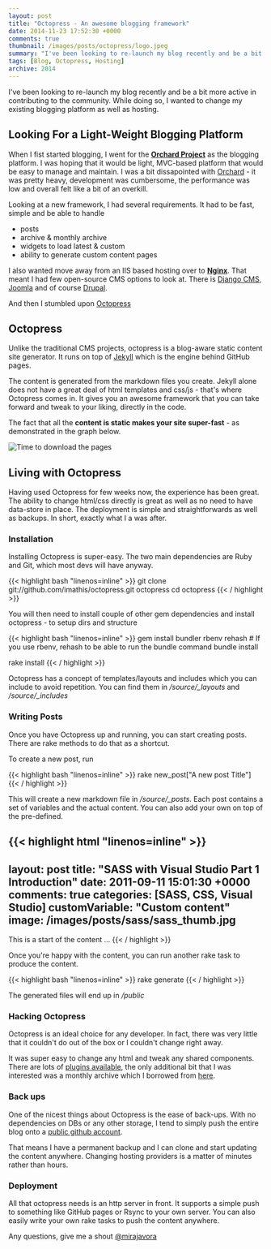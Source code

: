 ```yaml
---
layout: post
title: "Octopress - An awesome blogging framework"
date: 2014-11-23 17:52:30 +0000
comments: true
thumbnail: /images/posts/octopress/logo.jpeg
summary: "I've been looking to re-launch my blog recently and be a bit more active in contributing to the community. While doing so, I wanted to change my existing blogging platform as well as hosting."
tags: [Blog, Octopress, Hosting]
archive: 2014
---
```


I've been looking to re-launch my blog recently and be a bit more active in contributing to the community. While doing so, I wanted to change my existing blogging platform as well as hosting.
<!--more-->

Looking For a Light-Weight Blogging Platform
-------------------

When I fist started blogging, I went for the [**Orchard Project**](http://www.orchardproject.net/) as the blogging platform. I was hoping that it would be light, MVC-based platform that would be easy to manage and maintain. I was a bit dissapointed with [Orchard](http://www.orchardproject.net/) - it was pretty heavy, development was cumbersome, the performance was low and overall felt like a bit of an overkill.

Looking at a new framework, I had several requirements. It had to be fast, simple and be able to handle

- posts
- archive & monthly archive
- widgets to load latest & custom
- ability to generate custom content pages

I also wanted move away from an IIS based hosting over to [**Nginx**](http://nginx.org/). That meant I had few open-source CMS options to look at. 
There is [Django CMS](https://www.django-cms.org/), [Joomla](http://www.joomla.org/) and of course [Drupal](https://www.drupal.org/).

And then I stumbled upon [Octopress](http://octopress.org/)

Octopress
-------------------

Unlike the traditional CMS projects, octopress is a blog-aware static content site generator. It runs on top of [Jekyll](https://github.com/jekyll/jekyll) which is the engine behind GitHub pages.

The content is generated from the markdown files you create. Jekyll alone does not have a great deal of html templates and css/js - that's where Octopress comes in.
It gives you an awesome framework that you can take forward and tweak to your liking, directly in the code.

The fact that all the **content is static makes your site super-fast** - as demonstrated in the graph below.

![Time to download the pages](/images/posts/octopress/download-time.png)

Living with Octopress
-------------------

Having used Octopress for few weeks now, the experience has been great. The ability to change html/css directly is great as well as no need to have data-store in place. The deployment is simple and straightforwards as well as backups. In short, exactly what I a was after.


### Installation

Installing Octopress is super-easy. The two main dependencies are Ruby and Git, which most devs will have anyway.

{{< highlight bash "linenos=inline" >}}
git clone git://github.com/imathis/octopress.git octopress
cd octopress
{{< / highlight >}}

You will then need to install couple of other gem dependencies and install octopress - to setup dirs and structure

{{< highlight bash "linenos=inline" >}}
gem install bundler
rbenv rehash    # If you use rbenv, rehash to be able to run the bundle command
bundle install

rake install
{{< / highlight >}}

Octopress has a concept of templates/layouts and includes which you can include to avoid repetition. You can find them in */source/_layouts* and */source/_includes*

### Writing Posts

Once you have Octopress up and running, you can start creating posts. There are rake methods to do that as a shortcut.

To create a new post, run

{{< highlight bash "linenos=inline" >}}
rake new_post["A new post Title"]
{{< / highlight >}}

This will create a new markdown file in */source/_posts*. Each post contains a set of variables and the actual content.
You can also add your own on top of the pre-defined.

{{< highlight html "linenos=inline" >}}
---
layout: post
title: "SASS with Visual Studio Part 1 Introduction"
date: 2011-09-11 15:01:30 +0000
comments: true
categories: [SASS, CSS, Visual Studio]
customVariable: "Custom content"
image: /images/posts/sass/sass_thumb.jpg
---

This is a start of the content ...
{{< / highlight >}}

Once you're happy with the content, you can run another rake task to produce the content. 

{{< highlight bash "linenos=inline" >}}
rake generate
{{< / highlight >}}

The generated files will end up in */public*

### Hacking Octopress

Octopress is an ideal choice for any developer. In fact, there was very little that it couldn't do out of the box or I couldn't change right away.

It was super easy to change any html and tweak any shared components. There are lots of [plugins available](https://github.com/imathis/octopress/wiki/3rd-party-plugins), the only additional bit that I was interested was a monthly archive which I borrowed from [here](https://github.com/rcmdnk/monthly-archive).


### Back ups

One of the nicest things about Octopress is the ease of back-ups. With no dependencies on DBs or any other storage, I tend to simply push the entire blog onto a [public github account](https://github.com/mirajavora/blog.mirajavora.com).

That means I have a permanent backup and I can clone and start updating the content anywhere. Changing hosting providers is a matter of minutes rather than hours.


### Deployment

All that octopress needs is an http server in front. It supports a simple push to something like GitHub pages or Rsync to your own server. You can also easily write your own rake tasks to push the content anywhere.


Any questions, give me a shout [@mirajavora](http://twitter.com/mirajavora)